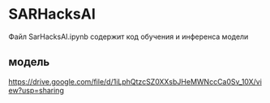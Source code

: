 # SARHacksAI
Файл SarHacksAI.ipynb содержит код обучения и инференса модели
## модель
https://drive.google.com/file/d/1iLphQtzcSZ0XXsbJHeMWNccCa0Sv_10X/view?usp=sharing